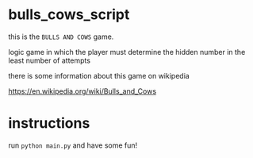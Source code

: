 # bulls_cows_script

this is the `BULLS AND COWS` game.

logic game in which the player must determine the hidden number in the least number of attempts

there is some information about this game on wikipedia 

https://en.wikipedia.org/wiki/Bulls_and_Cows

# instructions

run `python main.py` and have some fun!
